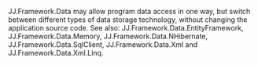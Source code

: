 ﻿JJ.Framework.Data may allow program data access in one way, but switch between different types of data storage technology, without changing the application source code. See also: JJ.Framework.Data.EntityFramework, JJ.Framework.Data.Memory, JJ.Framework.Data.NHibernate, JJ.Framework.Data.SqlClient, JJ.Framework.Data.Xml and JJ.Framework.Data.Xml.Linq.